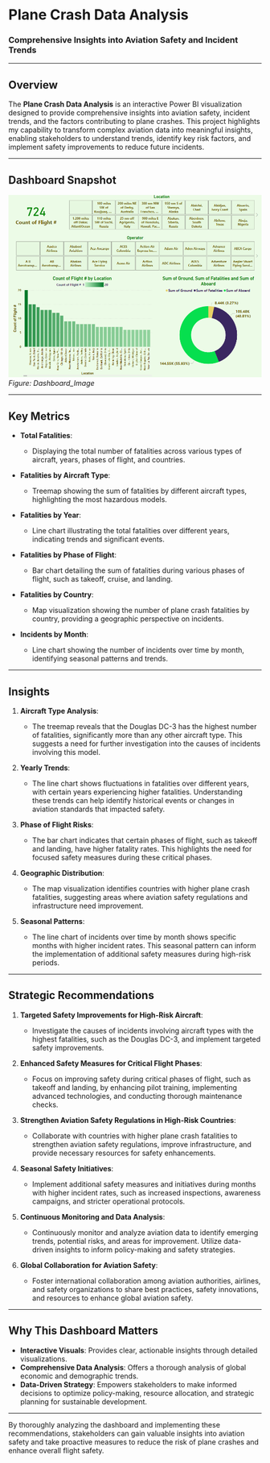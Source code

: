 # **Plane Crash Data Analysis**  
### **Comprehensive Insights into Aviation Safety and Incident Trends**  

---

## **Overview**  
The **Plane Crash Data Analysis** is an interactive Power BI visualization designed to provide comprehensive insights into aviation safety, incident trends, and the factors contributing to plane crashes. This project highlights my capability to transform complex aviation data into meaningful insights, enabling stakeholders to understand trends, identify key risk factors, and implement safety improvements to reduce future incidents.

---

## **Dashboard Snapshot**  

![Dashboard Image](Dashboard_Image.png)  
*Figure: Dashboard_Image* 

---

## **Key Metrics**  
- **Total Fatalities**:  
   - Displaying the total number of fatalities across various types of aircraft, years, phases of flight, and countries.

- **Fatalities by Aircraft Type**:  
   - Treemap showing the sum of fatalities by different aircraft types, highlighting the most hazardous models.

- **Fatalities by Year**:  
   - Line chart illustrating the total fatalities over different years, indicating trends and significant events.

- **Fatalities by Phase of Flight**:  
   - Bar chart detailing the sum of fatalities during various phases of flight, such as takeoff, cruise, and landing.

- **Fatalities by Country**:  
   - Map visualization showing the number of plane crash fatalities by country, providing a geographic perspective on incidents.

- **Incidents by Month**:  
   - Line chart showing the number of incidents over time by month, identifying seasonal patterns and trends.

---

## **Insights**  

1. **Aircraft Type Analysis**:  
   - The treemap reveals that the Douglas DC-3 has the highest number of fatalities, significantly more than any other aircraft type. This suggests a need for further investigation into the causes of incidents involving this model.

2. **Yearly Trends**:  
   - The line chart shows fluctuations in fatalities over different years, with certain years experiencing higher fatalities. Understanding these trends can help identify historical events or changes in aviation standards that impacted safety.

3. **Phase of Flight Risks**:  
   - The bar chart indicates that certain phases of flight, such as takeoff and landing, have higher fatality rates. This highlights the need for focused safety measures during these critical phases.

4. **Geographic Distribution**:  
   - The map visualization identifies countries with higher plane crash fatalities, suggesting areas where aviation safety regulations and infrastructure need improvement.

5. **Seasonal Patterns**:  
   - The line chart of incidents over time by month shows specific months with higher incident rates. This seasonal pattern can inform the implementation of additional safety measures during high-risk periods.

---

## **Strategic Recommendations**  

1. **Targeted Safety Improvements for High-Risk Aircraft**:  
   - Investigate the causes of incidents involving aircraft types with the highest fatalities, such as the Douglas DC-3, and implement targeted safety improvements.

2. **Enhanced Safety Measures for Critical Flight Phases**:  
   - Focus on improving safety during critical phases of flight, such as takeoff and landing, by enhancing pilot training, implementing advanced technologies, and conducting thorough maintenance checks.

3. **Strengthen Aviation Safety Regulations in High-Risk Countries**:  
   - Collaborate with countries with higher plane crash fatalities to strengthen aviation safety regulations, improve infrastructure, and provide necessary resources for safety enhancements.

4. **Seasonal Safety Initiatives**:  
   - Implement additional safety measures and initiatives during months with higher incident rates, such as increased inspections, awareness campaigns, and stricter operational protocols.

5. **Continuous Monitoring and Data Analysis**:  
   - Continuously monitor and analyze aviation data to identify emerging trends, potential risks, and areas for improvement. Utilize data-driven insights to inform policy-making and safety strategies.

6. **Global Collaboration for Aviation Safety**:  
   - Foster international collaboration among aviation authorities, airlines, and safety organizations to share best practices, safety innovations, and resources to enhance global aviation safety.

---

## **Why This Dashboard Matters**  
- **Interactive Visuals**: Provides clear, actionable insights through detailed visualizations.  
- **Comprehensive Data Analysis**: Offers a thorough analysis of global economic and demographic trends.  
- **Data-Driven Strategy**: Empowers stakeholders to make informed decisions to optimize policy-making, resource allocation, and strategic planning for sustainable development.
---

By thoroughly analyzing the dashboard and implementing these recommendations, stakeholders can gain valuable insights into aviation safety and take proactive measures to reduce the risk of plane crashes and enhance overall flight safety.

